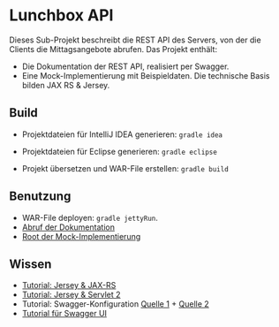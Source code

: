 Lunchbox API
============

Dieses Sub-Projekt beschreibt die REST API des Servers, von der die Clients die Mittagsangebote abrufen. Das Projekt enthält:

* Die Dokumentation der REST API, realisiert per Swagger.
* Eine Mock-Implementierung mit Beispieldaten. Die technische Basis bilden JAX RS & Jersey.



Build
-----

* Projektdateien für IntelliJ IDEA generieren: `gradle idea`
* Projektdateien für Eclipse generieren: `gradle eclipse`

* Projekt übersetzen und WAR-File erstellen: `gradle build`



Benutzung
---------

* WAR-File deployen: `gradle jettyRun`.
* [Abruf der Dokumentation](http://localhost:8080/api/v1-docs)
* [Root der Mock-Implementierung](http://localhost:8080/api/v1/)



Wissen
------

* [Tutorial: Jersey & JAX-RS](http://www.vogella.com/tutorials/REST/article.html#restjersey)
* [Tutorial: Jersey & Servlet 2](https://jersey.java.net/documentation/latest/user-guide.html#deployment.servlet.2)
* Tutorial: Swagger-Konfiguration [Quelle 1](http://aredko.blogspot.de/2013/09/swagger-make-developers-to-love-working.html) + [Quelle 2](https://github.com/swagger-api/swagger-core/wiki/Swagger-Core-Jersey-2.X-Project-Setup)
* [Tutorial für Swagger UI](https://github.com/swagger-api/swagger-ui)
